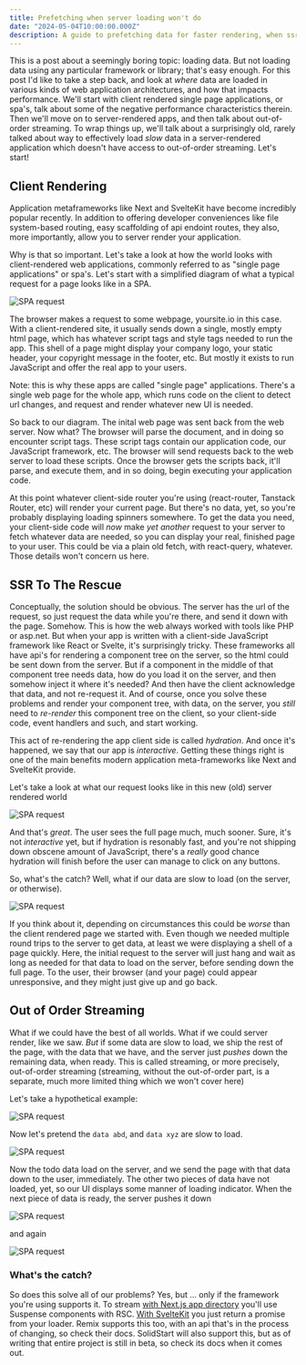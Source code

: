 ```yaml
---
title: Prefetching when server loading won't do
date: "2024-05-04T10:00:00.000Z"
description: A guide to prefetching data for faster rendering, when ssr loading doesn't work
---
```


This is a post about a seemingly boring topic: loading data. But not loading data using any particular framework or library; that's easy enough. For this post I'd like to take a step back, and look at _where_ data are loaded in various kinds of web application architectures, and how that impacts performance. We'll start with client rendered single page applications, or spa's, talk about some of the negative performance characteristics therein. Then we'll move on to server-rendered apps, and then talk about out-of-order streaming. To wrap things up, we'll talk about a surprisingly old, rarely talked about way to effectively load _slow_ data in a server-rendered application which doesn't have access to out-of-order streaming. Let's start!

## Client Rendering

Application metaframeworks like Next and SvelteKit have become incredibly popular recently. In addition to offering developer conveniences like file system-based routing, easy scaffolding of api endoint routes, they also, more importantly, allow you to server render your application.

Why is that so important. Let's take a look at how the world looks with client-rendered web applications, commonly referred to as "single page applications" or spa's. Let's start with a simplified diagram of what a typical request for a page looks like in a SPA.

![SPA request](/prefetch/img1-spa-request.jpg)

The browser makes a request to some webpage, yoursite.io in this case. With a client-rendered site, it usually sends down a single, mostly empty html page, which has whatever script tags and style tags needed to run the app. This shell of a page might display your company logo, your static header, your copyright message in the footer, etc. But mostly it exists to run JavaScript and offer the real app to your users.

Note: this is why these apps are called "single page" applications. There's a single web page for the whole app, which runs code on the client to detect url changes, and request and render whatever new UI is needed.

So back to our diagram. The inital web page was sent back from the web server. Now what? The browser will parse the document, and in doing so encounter script tags. These script tags contain our application code, our JavaScript framework, etc. The browser will send requests back to the web server to load these scripts. Once the browser gets the scripts back, it'll parse, and execute them, and in so doing, begin executing your application code.

At this point whatever client-side router you're using (react-router, Tanstack Router, etc) will render your current page. But there's no data, yet, so you're probably displaying loading spinners somewhere. To get the data you need, your client-side code will _now_ make _yet another_ request to your server to fetch whatever data are needed, so you can display your real, finished page to your user. This could be via a plain old fetch, with react-query, whatever. Those details won't concern us here.

## SSR To The Rescue

Conceptually, the solution should be obvious. The server has the url of the request, so just request the data while you're there, and send it down with the page. Somehow. This is how the web always worked with tools like PHP or asp.net. But when your app is written with a client-side JavaScript framework like React or Svelte, it's surprisingly tricky. These frameworks all have api's for rendering a component tree on the server, so the html could be sent down from the server. But if a component in the middle of that component tree needs data, how do you load it on the server, and then somehow inject it where it's needed? And then have the client acknowledge that data, and not re-request it. And of course, once you solve these problems and render your component tree, with data, on the server, you _still_ need to _re-render_ this component tree on the client, so your client-side code, event handlers and such, and start working.

This act of re-rendering the app client side is called _hydration_. And once it's happened, we say that our app is _interactive_. Getting these things right is one of the main benefits modern application meta-frameworks like Next and SvelteKit provide.

Let's take a look at what our request looks like in this new (old) server rendered world

![SPA request](/prefetch/img2-ssr-request.jpg)

And that's _great_. The user sees the full page much, much sooner. Sure, it's not _interactive_ yet, but if hydration is resonably fast, and you're not shipping down obscene amount of JavaScript, there's a _really_ good chance hydration will finish before the user can manage to click on any buttons.

So, what's the catch? Well, what if our data are slow to load (on the server, or otherwise).

![SPA request](/prefetch/img3-ssr-slow-request.jpg)

If you think about it, depending on circumstances this could be _worse_ than the client rendered page we started with. Even though we needed multiple round trips to the server to get data, at least we were displaying a shell of a page quickly. Here, the initial request to the server will just hang and wait as long as needed for that data to load on the server, before sending down the full page. To the user, their browser (and your page) could appear unresponsive, and they might just give up and go back.

## Out of Order Streaming

What if we could have the best of all worlds. What if we could server render, like we saw. _But_ if some data are slow to load, we ship the rest of the page, with the data that we have, and the server just _pushes_ down the remaining data, when ready. This is called streaming, or more precisely, out-of-order streaming (streaming, without the out-of-order part, is a separate, much more limited thing which we won't cover here)

Let's take a hypothetical example:

![SPA request](/prefetch/img4-ooo-streaming-1.jpg)

Now let's pretend the `data abd`, and `data xyz` are slow to load.

![SPA request](/prefetch/img5-ooo-streaming-2.jpg)

Now the todo data load on the server, and we send the page with that data down to the user, immediately. The other two pieces of data have not loaded, yet, so our UI displays some manner of loading indicator. When the next piece of data is ready, the server pushes it down

![SPA request](/prefetch/img6-ooo-streaming-3.jpg)

and again

![SPA request](/prefetch/img7-ooo-streaming-4.jpg)

### What's the catch?

So does this solve all of our problems? Yes, but ... only if the framework you're using supports it. To stream [with Next.js app directory](https://nextjs.org/docs/app/building-your-application/routing/loading-ui-and-streaming) you'll use Suspense components with RSC. [With SvelteKit](https://kit.svelte.dev/docs/load#streaming-with-promises) you just return a promise from your loader. Remix supports this too, with an api that's in the process of changing, so check their docs. SolidStart will also support this, but as of writing that entire project is still in beta, so check its docs when it comes out.
